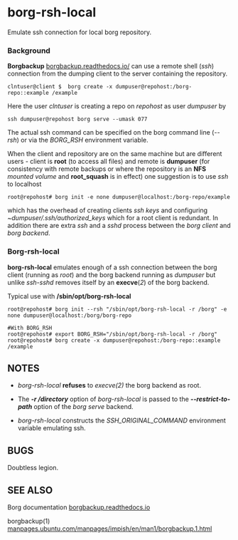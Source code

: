# borg-rsh-local
Emulate ssh connection for local borg repository.

### Background

__Borgbackup__  [borgbackup.readthedocs.io/](https://borgbackup.readthedocs.io/) can use a remote shell (*ssh*) connection from the dumping client to the server containing the repository.

````
clntuser@client $  borg create -x dumpuser@repohost:/borg-repo::example /example
````
Here the user _clntuser_ is creating a repo on _repohost_ as user _dumpuser_ by
````
ssh dumpuser@repohost borg serve --umask 077
````
The actual ssh command can be specified on the borg command line (_--rsh_) or via the _BORG_RSH_ environment variable.

When the client and repository are on the same machine but are different users - client is __root__ (to access all files) and remote is __dumpuser__ (for consistency with remote backups or where the repository is an __NFS__ _mounted volume_ and __root_squash__ is in effect) one suggestion is to use _ssh_ to localhost
````
root@repohost# borg init -e none dumpuser@localhost:/borg-repo/example
````
which has the overhead of creating clients _ssh keys_ and configuring _~dumpuser/.ssh/authorized_keys_ which for a root client is redundant. In addition there are extra _ssh_ and a _sshd_ process between the _borg client_ and _borg backend_.

### Borg-rsh-local 

__borg-rsh-local__ emulates enough of a ssh connection between the borg client (running as _root_) and the borg backend running as _dumpuser_ but unlike _ssh-sshd_ removes itself by an __execve__(_2_) of the borg backend.

Typical use with __/sbin/opt/borg-rsh-local__
````
root@repohost# borg init --rsh "/sbin/opt/borg-rsh-local -r /borg" -e none dumpuser@localhost:/borg/borg-repo

#With BORG_RSH
root@repohost# export BORG_RSH="/sbin/opt/borg-rsh-local -r /borg"
root@repohost# borg create -x dumpuser@repohost:/borg-repo::example /example
````

## NOTES
- _borg-rsh-local_ __refuses__ to _execve(2)_ the borg backend as root.

- The ___-r /directory___ option of _borg-rsh-local_ is passed to the ___--restrict-to-path___  option of the _borg serve_ backend.

- _borg-rsh-local_ constructs the _SSH_ORIGINAL_COMMAND_ environment variable emulating ssh. 

## BUGS
Doubtless legion.

## SEE ALSO
Borg documentation [borgbackup.readthedocs.io](https://borgbackup.readthedocs.io/)

borgbackup(1) [manpages.ubuntu.com/manpages/impish/en/man1/borgbackup.1.html](https://manpages.ubuntu.com/manpages/impish/en/man1/borgbackup.1.html)

